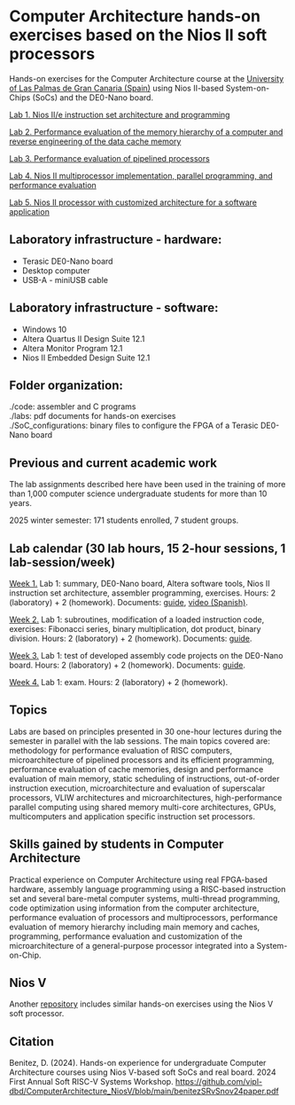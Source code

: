 # Computer Architecture hands-on exercises based on the Nios II soft processors
Hands-on exercises for the Computer Architecture course at the [University of Las Palmas de Gran Canaria (Spain)](https://internacional.ulpgc.es/en/) using Nios II-based System-on-Chips (SoCs) and the DE0-Nano board.

[Lab 1. Nios II/e instruction set architecture and programming](labs/lab1/lab1tutorial.pdf)

[Lab 2. Performance evaluation of the memory hierarchy of a computer and reverse engineering of the data cache memory](labs/lab2/lab2tutorial.pdf)

[Lab 3. Performance evaluation of pipelined processors](labs/lab3/lab3tutorial.pdf)

[Lab 4. Nios II multiprocessor implementation, parallel programming, and performance evaluation](labs/lab4/lab4tutorial.pdf)

[Lab 5. Nios II processor with customized architecture for a software application](labs/lab5/lab5tutorial.pdf)

## Laboratory infrastructure - hardware: <br />
- Terasic DE0-Nano board <br />
- Desktop computer <br />
- USB-A - miniUSB cable <br />

## Laboratory infrastructure - software: <br />
- Windows 10 <br />
- Altera Quartus II Design Suite 12.1 <br />
- Altera Monitor Program 12.1  <br />
- Nios II Embedded Design Suite 12.1  <br />

## Folder organization: <br />
./code: assembler and C programs <br />
./labs: pdf documents for hands-on exercises <br />
./SoC_configurations: binary files to configure the FPGA of a Terasic DE0-Nano board <br />

## Previous and current academic work
The lab assignments described here have been used in the training of more than 1,000 computer science undergraduate students for more than 10 years.

2025 winter semester: 171 students enrolled, 7 student groups.

## Lab calendar (30 lab hours, 15 2-hour sessions, 1 lab-session/week)

<ins>Week 1.</ins> Lab 1: summary, DE0-Nano board, Altera software tools, Nios II instruction set architecture, assembler programming, exercises. Hours: 2 (laboratory) + 2 (homework). Documents: [guide](labs/lab1/lab1tutorial.pdf), [video (Spanish)](https://t.ly/QnL3Z).

<ins>Week 2.</ins> Lab 1: subroutines, modification of a loaded instruction code, exercises: Fibonacci series, binary multiplication, dot product, binary division. Hours: 2 (laboratory) + 2 (homework). Documents: [guide](labs/lab1/lab1tutorial.pdf).

<ins>Week 3.</ins> Lab 1: test of developed assembly code projects on the DE0-Nano board. Hours: 2 (laboratory) + 2 (homework). Documents: [guide](labs/lab1/lab1tutorial.pdf).

<ins>Week 4.</ins> Lab 1: exam. Hours: 2 (laboratory) + 2 (homework). 

## Topics

Labs are based on principles presented in 30 one-hour lectures during the semester in parallel with the lab sessions. The main topics covered are: methodology for performance evaluation of RISC computers, microarchitecture of pipelined processors and its efficient programming, performance evaluation of cache memories, design and performance evaluation of main memory, static scheduling of instructions, out-of-order instruction execution, microarchitecture and evaluation of superscalar processors, VLIW architectures and microarchitectures, high-performance parallel computing using shared memory multi-core architectures, GPUs, multicomputers and application specific instruction set processors.

## Skills gained by students in Computer Architecture

Practical experience on Computer Architecture using real FPGA-based hardware, assembly language programming using a RISC-based instruction set and several bare-metal computer systems, multi-thread programming, code optimization using information from the computer architecture, performance evaluation of processors and multiprocessors, performance evaluation of memory hierarchy including main memory and caches, programming, performance evaluation and customization of the microarchitecture of a general-purpose processor integrated into a System-on-Chip.

## Nios V

Another [repository](https://github.com/vipl-dbd/ComputerArchitecture_NiosV) includes similar hands-on exercises using the Nios V soft processor.

## Citation
Benitez, D. (2024). 
Hands-on experience for undergraduate Computer Architecture courses using Nios V-based soft SoCs and real board. 
2024 First Annual Soft RISC-V Systems Workshop.
https://github.com/vipl-dbd/ComputerArchitecture_NiosV/blob/main/benitezSRvSnov24paper.pdf

